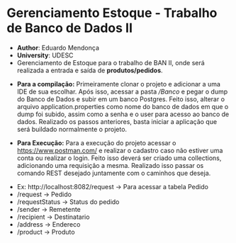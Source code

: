 # Gerenciamento Estoque - Trabalho de Banco de Dados II 
* **Author**: Eduardo Mendonça 
* **University**: UDESC
* Gerenciamento de Estoque para o trabalho de BAN II, onde será realizada a entrada e saída de **produtos/pedidos**.

- **Para a compilação:** Primeiramente clonar o projeto e adicionar a uma IDE de sua escolhar.
Após isso, acessar a pasta _/Banco_ e pegar o dump do Banco de Dados e subir em um banco Postgres.
Feito isso, alterar o arquivo application.properties como nome do banco de dados em que o dump foi subido, assim como a senha e o user para acesso ao banco de dados. 
Realizado os passos anteriores, basta iniciar a aplicação que será buildado normalmente o projeto.

- **Para Execução:** Para a execução  do projeto acessar o https://www.postman.com/ e realizar o cadastro caso não estiver uma conta ou realizar o login.
Feito isso deverá ser criado uma collections, adicionando uma requisição a mesma. 
Realizado isso passar os comando REST desejado juntamente com o caminhos que deseja. 
* Ex: http://localhost:8082/request -> Para acessar a tabela Pedido
* /request -> Pedido
* /requestStatus -> Status do pedido
* /sender -> Remetente
* /recipient -> Destinatario
* /address -> Endereco
* /product -> Produto
